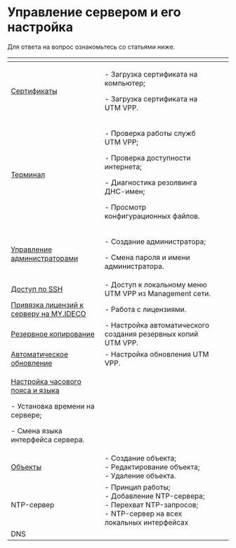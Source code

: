# Управление сервером и его настройка

Для ответа на вопрос ознакомьтесь со статьями ниже.

<table data-view="cards"><thead><tr><th></th><th></th><th></th><th data-hidden data-card-cover data-type="files"></th></tr></thead><tbody><tr><td><a href="certificates.md">Cертификаты</a></td><td><p>- Загрузка сертификата на компьютер;</p><p>- Загрузка сертификата на UTM VPP.</p></td><td></td><td></td></tr><tr><td><a href="terminal.md">Терминал</a></td><td><p>- Проверка работы служб UTM VPP;</p><p>- Проверка доступности интернета;</p><p>- Диагностика резолвинга ДНС-имен;</p><p>- Просмотр конфигурационных файлов.</p></td><td></td><td></td></tr><tr><td><a href="management-admins.md">Управление администраторами</a></td><td><p>- Создание администратора;</p><p>- Смена пароля и имени администратора.</p></td><td></td><td></td></tr><tr><td><a href="SSH-access.md">Доступ по SSH</a></td><td>- Доступ к локальному меню UTM VPP из Management сети.</td><td></td><td></td></tr><tr><td><a href="binding-license.md">Привязка лицензий к серверу на MY.IDECO</a></td><td>- Работа с лицензиями.</td><td></td><td></td></tr><tr><td><a href="backup.md">Резервное копирование</a></td><td>- Настройка автоматического создания резервных копий UTM VPP.</td><td></td><td></td></tr><tr><td><a href="server-update.md">Автоматическое обновление</a></td><td>- Настройка обновления UTM VPP.</td><td></td><td></td></tr><tr><td><p><a href="language-time-management.md">Настройка часового пояса и языка</a></p><p>- Установка времени на сервере;</p><p>- Смена языка интерфейса сервера.</p></td><td></td><td></td><td></td></tr><tr><td><a href="aliases.md">Объекты</a></td><td>- Создание объекта;<br>- Редактирование объекта;<br>- Удаление объекта.</td><td></td><td></td></tr><tr><td>NTP-сервер</td><td>- Принцип работы;<br>- Добавление NTP-сервера;<br>- Перехват NTP-запросов;<br>- NTP-сервер на всех локальных интерфейсах</td><td></td><td></td></tr><tr><td>DNS</td><td></td><td></td><td></td></tr></tbody></table>
